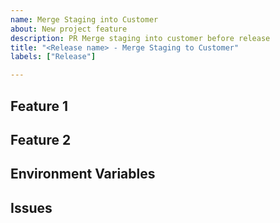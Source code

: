 ```yaml
---
name: Merge Staging into Customer
about: New project feature
description: PR Merge staging into customer before release
title: "<Release name> - Merge Staging to Customer"
labels: ["Release"]

---
```


## Feature 1

## Feature 2

## Environment Variables

## Issues
